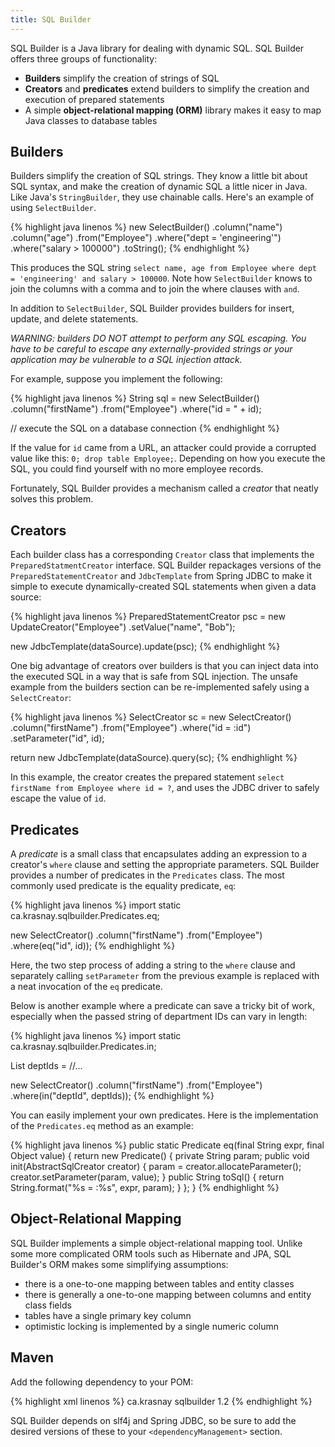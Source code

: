 ```yaml
---
title: SQL Builder
---
```


SQL Builder is a Java library for dealing with dynamic SQL. SQL Builder
offers three groups of functionality:

- **Builders** simplify the creation of strings of SQL
- **Creators** and **predicates** extend builders to simplify the
  creation and execution of prepared statements
- A simple **object-relational mapping (ORM)** library makes it easy to
  map Java classes to database tables

## Builders

Builders simplify the creation of SQL strings. They know a little bit
about SQL syntax, and make the creation of dynamic SQL a little nicer in
Java. Like Java's `StringBuilder`, they use chainable calls. Here's an
example of using `SelectBuilder`.

{% highlight java linenos %}
new SelectBuilder()
.column("name")
.column("age")
.from("Employee")
.where("dept = 'engineering'")
.where("salary > 100000")
.toString();
{% endhighlight %}

This produces the SQL string `select name, age from Employee where dept
= 'engineering' and salary > 100000`. Note how `SelectBuilder` knows to
join the columns with a comma and to join the where clauses with `and`.

In addition to `SelectBuilder`, SQL Builder provides builders for
insert, update, and delete statements.

_WARNING: builders DO NOT attempt to perform any SQL escaping. You have
to be careful to escape any externally-provided strings or your
application may be vulnerable to a SQL injection attack._

For example, suppose you implement the following:

{% highlight java linenos %}
String sql = new SelectBuilder()
.column("firstName")
.from("Employee")
.where("id = " + id);

// execute the SQL on a database connection
{% endhighlight %}

If the value for `id` came from a URL, an attacker could provide a
corrupted value like this: `0; drop table Employee;`. Depending on how
you execute the SQL, you could find yourself with no more employee
records.

Fortunately, SQL Builder provides a mechanism called a _creator_ that
neatly solves this problem.


## Creators

Each builder class has a corresponding `Creator` class that implements
the `PreparedStatmentCreator` interface. SQL Builder repackages versions
of the `PreparedStatementCreator` and `JdbcTemplate` from Spring JDBC to
make it simple to execute dynamically-created SQL statements when given
a data source:

{% highlight java linenos %}
PreparedStatementCreator psc =
    new UpdateCreator("Employee")
    .setValue("name", "Bob");

new JdbcTemplate(dataSource).update(psc);
{% endhighlight %}

One big advantage of creators over builders is that you can inject data
into the executed SQL in a way that is safe from SQL injection.
The unsafe example from the builders section can be re-implemented
safely using a `SelectCreator`:

{% highlight java linenos %}
SelectCreator sc = new SelectCreator()
.column("firstName")
.from("Employee")
.where("id = :id")
.setParameter("id", id);

return new JdbcTemplate(dataSource).query(sc);
{% endhighlight %}

In this example, the creator creates the prepared statement `select
firstName from Employee where id = ?`, and uses the JDBC driver to
safely escape the value of `id`.


## Predicates

A _predicate_ is a small class that encapsulates adding an expression to
a creator's `where` clause and setting the appropriate parameters. SQL
Builder provides a number of predicates in the `Predicates` class.
The most commonly used predicate is the equality predicate, `eq`:

{% highlight java linenos %}
import static ca.krasnay.sqlbuilder.Predicates.eq;

new SelectCreator()
.column("firstName")
.from("Employee")
.where(eq("id", id));
{% endhighlight %}

Here, the two step process of adding a string to the `where` clause and
separately calling `setParameter` from the previous example is replaced
with a neat invocation of the `eq` predicate.

Below is another example where a predicate can save a tricky bit of
work, especially when the passed string of department IDs can vary in
length:

{% highlight java linenos %}
import static ca.krasnay.sqlbuilder.Predicates.in;

List<Integer> deptIds = //...

new SelectCreator()
.column("firstName")
.from("Employee")
.where(in("deptId", deptIds));
{% endhighlight %}

You can easily implement your own predicates. Here is the implementation
of the `Predicates.eq` method as an example:

{% highlight java linenos %}
public static Predicate eq(final String expr, final Object value) {
    return new Predicate() {
        private String param;
        public void init(AbstractSqlCreator creator) {
            param = creator.allocateParameter();
            creator.setParameter(param, value);
        }
        public String toSql() {
            return String.format("%s = :%s", expr, param);
        }
    };
}
{% endhighlight %}

## Object-Relational Mapping

SQL Builder implements a simple object-relational mapping tool. Unlike
some more complicated ORM tools such as Hibernate and JPA, SQL Builder's
ORM makes some simplifying assumptions:

- there is a one-to-one mapping between tables and entity classes
- there is generally a one-to-one mapping between columns and entity
  class fields
- tables have a single primary key column
- optimistic locking is implemented by a single numeric column

## Maven

Add the following dependency to your POM:

{% highlight xml linenos %}
<dependency>
  <groupId>ca.krasnay</groupId>
  <artifactId>sqlbuilder</artifactId>
  <version>1.2</version>
</dependency>
{% endhighlight %}

SQL Builder depends on slf4j and Spring JDBC, so be sure to add the
desired versions of these to your `<dependencyManagement>` section.


